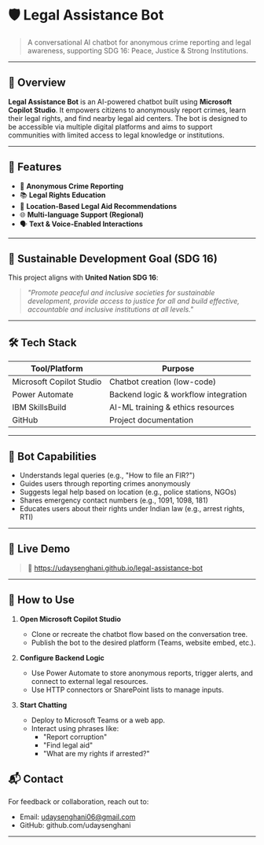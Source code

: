 # 🛡️ Legal Assistance Bot

> A conversational AI chatbot for anonymous crime reporting and legal awareness, supporting SDG 16: Peace, Justice & Strong Institutions.

---

## 📌 Overview

**Legal Assistance Bot** is an AI-powered chatbot built using **Microsoft Copilot Studio**. It empowers citizens to anonymously report crimes, learn their legal rights, and find nearby legal aid centers. The bot is designed to be accessible via multiple digital platforms and aims to support communities with limited access to legal knowledge or institutions.

---

## 🚀 Features

- 🔐 **Anonymous Crime Reporting**
- 📚 **Legal Rights Education**
- 📍 **Location-Based Legal Aid Recommendations**
- 🌐 **Multi-language Support (Regional)**
- 🗣️ **Text & Voice-Enabled Interactions**

---

## 🎯 Sustainable Development Goal (SDG 16)

This project aligns with **United Nation SDG 16**:
> _"Promote peaceful and inclusive societies for sustainable development, provide access to justice for all and build effective, accountable and inclusive institutions at all levels."_

---

## 🛠️ Tech Stack

| Tool/Platform           | Purpose                             |
|------------------------|-------------------------------------|
| Microsoft Copilot Studio | Chatbot creation (low-code)       |
| Power Automate         | Backend logic & workflow integration |
| IBM SkillsBuild        | AI-ML training & ethics resources   |
| GitHub                 | Project documentation               |

---

## 🧠 Bot Capabilities

- Understands legal queries (e.g., "How to file an FIR?")
- Guides users through reporting crimes anonymously
- Suggests legal help based on location (e.g., police stations, NGOs)
- Shares emergency contact numbers (e.g., 1091, 1098, 181)
- Educates users about their rights under Indian law (e.g., arrest rights, RTI)

---

## 📸 Live Demo

> 📌 https://udaysenghani.github.io/legal-assistance-bot
---

## 🧪 How to Use

1. **Open Microsoft Copilot Studio**
   - Clone or recreate the chatbot flow based on the conversation tree.
   - Publish the bot to the desired platform (Teams, website embed, etc.).

2. **Configure Backend Logic**
   - Use Power Automate to store anonymous reports, trigger alerts, and connect to external legal resources.
   - Use HTTP connectors or SharePoint lists to manage inputs.

3. **Start Chatting**
   - Deploy to Microsoft Teams or a web app.
   - Interact using phrases like:
     - "Report corruption"
     - "Find legal aid"
     - "What are my rights if arrested?"

## 📬 Contact

For feedback or collaboration, reach out to:

- Email: udaysenghani06@gmail.com
- GitHub: github.com/udaysenghani

---

